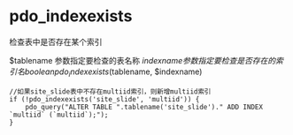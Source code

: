# pdo_indexexists
检查表中是否存在某个索引

$tablename 参数指定要检查的表名称
$indexname 参数指定要检查是否存在的索引名
boolean pdo_indexexists($tablename, $indexname)
```
//如果site_slide表中不存在multiid索引，则新增multiid索引
if (!pdo_indexexists('site_slide', 'multiid')) {
    pdo_query("ALTER TABLE ".tablename('site_slide')." ADD INDEX `multiid` (`multiid`);");
}

```
